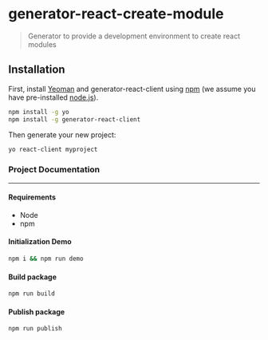 # generator-react-create-module
> Generator to provide a development environment to create react modules

## Installation

First, install [Yeoman](http://yeoman.io) and generator-react-client using [npm](https://www.npmjs.com/) (we assume you have pre-installed [node.js](https://nodejs.org/)).

```bash
npm install -g yo
npm install -g generator-react-client
```

Then generate your new project:

```bash
yo react-client myproject
```

### Project Documentation
---
#### Requirements
- Node
- npm

#### Initialization Demo
```bash
npm i && npm run demo
``` 

#### Build package
```bash
npm run build
```

#### Publish package
```bash
npm run publish
```